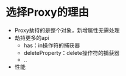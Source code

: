 # 选择Proxy的理由

- Proxy劫持的是整个对象，新增属性无需处理
- 劫持更多的api
    - has：in操作符的捕获器
    - deleteProperty：delete操作符的捕获器
    - ..
- 性能